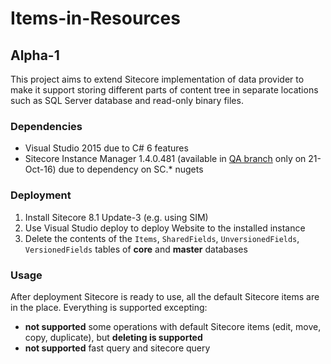 # Items-in-Resources

## Alpha-1

This project aims to extend Sitecore implementation of data provider to make it support storing different 
parts of content tree in separate locations such as SQL Server database and read-only binary files.

### Dependencies

* Visual Studio 2015 due to C# 6 features
* Sitecore Instance Manager 1.4.0.481 (available in [QA branch](http://dl.sitecore.net/updater/qa/sim) only on 21-Oct-16) due to dependency on SC.* nugets

### Deployment

1. Install Sitecore 8.1 Update-3 (e.g. using SIM)
2. Use Visual Studio deploy to deploy Website to the installed instance 
3. Delete the contents of the `Items`, `SharedFields`, `UnversionedFields`, `VersionedFields` tables of **core** and **master** databases

### Usage

After deployment Sitecore is ready to use, all the default Sitecore items are in the place. Everything is supported excepting:  
* **not supported** some operations with default Sitecore items (edit, move, copy, duplicate), but **deleting is supported** 
* **not supported** fast query and sitecore query

